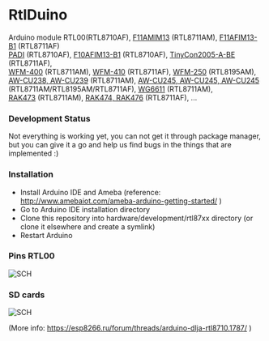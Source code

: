 # RtlDuino
Arduino module RTL00(RTL8710AF), [F11AMIM13](http://fn-link.en.made-in-china.com/product/sSinPtAKZBke/China-RTL8711AM-Iot-Module.html) (RTL8711AM), [F11AFIM13-B1](http://fn-link.en.made-in-china.com/product/PSHnuEtJVXWh/China-RTL8711AF-IoT-Module-IEEE-802-11-B-G-N-2-4GHz-1T1R-WiFi-NFC-Module.html) (RTL8711AF)<br>
[PADI](https://www.pine64.org/?page_id=946) (RTL8710AF), [F10AFIM13-B1](http://en.ofeixin.com/products_detail/productId=65.html) (RTL8710AF), [TinyCon2005-A-BE](http://www.ralinwi.com/product.aspx?info_lb=54&flag=1) (RTL8711AF),<br>
[WFM-400](http://www.rayson.com/rayson/en/?pros=product&pros=product&b_cat_id=A03&m_cat_id=A0304&s_cat_id=A030401&prod_id=P0113&level=3) (RTL8711AM), [WFM-410](http://www.rayson.com/rayson/en/?pros=product&pros=product&b_cat_id=A03&m_cat_id=A0304&s_cat_id=A030401&prod_id=P0114&level=3) (RTL8711AF), [WFM-250](http://www.rayson.com/rayson/en/?pros=product&pros=product&b_cat_id=A03&m_cat_id=A0304&s_cat_id=A030401&prod_id=P0112&level=3) (RTL8195AM),<br>
[AW-CU238, AW-CU239](https://www.buyiot.net/pd-1) (RTL8711AM), [AW-CU245, AW-CU245, AW-CU245](https://www.buyiot.net/home-1) (RTL8711AM/RTL8195AM/RTL8711AF), [WG6611](http://www.jorjin.com/product.php?id=98) (RTL8711AM), <br>
[RAK473](http://www.rakwireless.com/en/download/RAK473/Firmware%20Upgrade) (RTL8711AM), [RAK474, RAK476](http://www.rakwireless.com/en/download/RAK473/Firmware%20Upgrade) (RTL8711AF), ...<br> 

### Development Status
Not everything is working yet, you can not get it through package manager, but you can give it a go and help us find bugs in the things that are implemented :)

### Installation
- Install Arduino IDE and Ameba (reference: http://www.amebaiot.com/ameba-arduino-getting-started/ )
- Go to Arduino IDE installation directory
- Clone this repository into hardware/development/rtl87xx directory (or clone it elsewhere and create a symlink)
- Restart Arduino

### Pins RTL00
![SCH](https://github.com/pvvx/RtlDuino/blob/master/ArduinoRTL00.gif)

### SD cards
![SCH](https://github.com/pvvx/RtlDuino/blob/master/SD_card.gif)


(More info: https://esp8266.ru/forum/threads/arduino-dlja-rtl8710.1787/ )

